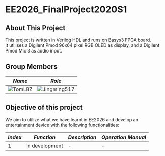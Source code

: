 # EE2026_FinalProject2020S1

## About This Project

This project is written in Verilog HDL and runs on Basys3 FPGA board.  
It utilises a Digilent Pmod 96x64 pixel RGB OLED as display, and a Digilent Pmod Mic 3 as audio input.

## Group Members

|*Name*|*Role*|
| ---- | ---- |
| ![TomLBZ](tomlbz.github.io) | ![Jingming517](jingming517.github.io) |

## Objective of this project

We aim to utilize what we have learnt in EE2026 and develop an entertainment device with the following functionalities:

| ***Index*** | ***Function*** | ***Description*** | ***Operation Manual*** |
| ----------- | -------------- | ----------------- | ---------------------- |
| 1           | in development | -                 | -                      |
